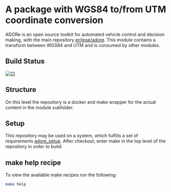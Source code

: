 
<!--
********************************************************************************
* Copyright (C) 2017-2020 German Aerospace Center (DLR). 
* Eclipse ADORe, Automated Driving Open Research https://eclipse.org/adore
*
* This program and the accompanying materials are made available under the 
* terms of the Eclipse Public License 2.0 which is available at
* http://www.eclipse.org/legal/epl-2.0.
*
* SPDX-License-Identifier: EPL-2.0 
*
* Contributors: 
*   Daniel Heß 
********************************************************************************
-->
# A package with WGS84 to/from UTM coordinate conversion
ADORe is an open source toolkit for automated vehicle control and decision making, with the main repository [eclipse/adore](https://github.com/eclipse/adore).
This module contains a transform between WGS84 and UTM and is consumed by other modules.

## Build Status
[![CI](https://github.com/DLR-TS/coordinate_conversion/actions/workflows/ci.yaml/badge.svg?branch=master)](https://github.com/DLR-TS/coordinate_conversion/actions/workflows/ci.yaml)

## Structure
On this level the repository is a docker and make wrapper for the actual content in the module subfolder.

## Setup
This repository may be used on a system, which fulfills a set of requirements [adore_setup](https://github.com/dlr-ts/adore_setup).
After checkout, enter make in the top level of the repository in order to build.

## make help recipe
To view the available make recipes run the following:
```bash
make help
````

